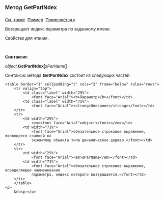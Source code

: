 ﻿<html>
<head>
<title>AsDataDesc\GetParINdex</title>
</head>

<body>

<p><font size="4" face="Arial"><strong>Метод GetParINdex<br>
<br>
</strong></font><font face="Arial"><a href="../AsDataDesc.html">См. 
также</a>&nbsp; <u>Пример</u>&nbsp; <a href="../AsDataDesc.html">Применяется 
к</a></font></p>

<p><font face="Arial">Возвращает индекс параметра по заданному имени.</font></p>

<p><font face="Arial">Свойство для чтения. </font></p>

<p class="label">&nbsp;</p>

<p class="label"><font face="Arial"><b>Синтаксис</b></font></p>

<p><font face="Arial"><em>object.</em><strong>GetParINdex[</strong><em>sParName</em><strong>]</strong></font></p>

<p><font face="Arial">Синтаксис метода <strong>GetParINdex</strong>
состоит из следующих частей:</font></p>

    <table border="1" cellpadding="5" cols="2" frame="below" rules="rows">
        <tr valign="top">
            <td class="label" width="29%">
                <font face="Arial"><b>Параметр</b></font></td>
            <td class="label" width="71%">
                <font face="Arial"><strong>Описание</strong></font></td>
        </tr>
        <tr>
            <td width="29%">
                <em><font face="Arial">object</font></em></td>
            <td width="71%">
                <font face="Arial">обязательное строковое выражение, являющееся ссылкой на 
                экземпляр объекта типа динамическое дерево.</font></td>
        </tr>
        <tr>
            <td width="29%">
                <font face="Arial"><em>sParName</em></font></td>
            <td width="71%">
                <font face="Arial">обязательное строковое выражение, определяющее наименование 
                параметра, индекс которого возвращается.</font></td>
        </tr>
        </table>
    <p>
        &nbsp;</p>
</body>
</html>
